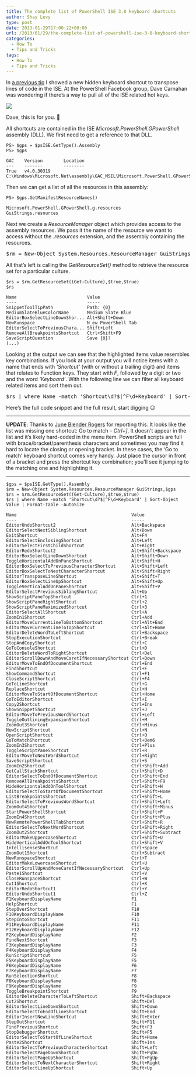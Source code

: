 ```yaml
---
title: The complete list of PowerShell ISE 3.0 keyboard shortcuts
author: Shay Levy
type: post
date: 2013-01-29T17:00:22+00:00
url: /2013/01/29/the-complete-list-of-powershell-ise-3-0-keyboard-shortcuts/
categories:
  - How To
  - Tips and Tricks
tags:
  - How To
  - Tips and Tricks
---
```

In [a previous tip][1] I showed a new hidden keyboard shortcut to transpose lines of code in the ISE. At the PowerShell Facebook group, Dave Carnahan was wondering if there&#8217;s a way to pull all of the ISE related hot keys.

![](/images/fb.png)

Dave, this is for you. 🙂

All shortcuts are contained in the ISE _Microsoft.PowerShell.GPowerShell_ assembly (DLL). We first need to get a reference to that DLL.

```
PS> $gps = $psISE.GetType().Assembly
PS> $gps

GAC    Version        Location
---    -------        --------
True   v4.0.30319     C:\Windows\Microsoft.Net\assembly\GAC_MSIL\Microsoft.PowerShell.GPowerShell\...
```

Then we can get a list of all the resources in this assembly:

```
PS> $gps.GetManifestResourceNames()

Microsoft.PowerShell.GPowerShell.g.resources
GuiStrings.resources
```

Next we create a _ResourceManager_ object which provides access to the assembly resources. We pass it the name of the resource we want to access without the _.resources_ extension, and the assembly containing the resources.

<pre class="brush: powershell; title: ; notranslate" title="">$rm = New-Object System.Resources.ResourceManager GuiStrings,$gps
</pre>

All that&#8217;s left is calling the _GetResourceSet()_ method to retrieve the resource set for a particular culture.

```
$rs = $rm.GetResourceSet((Get-Culture),$true,$true)
$rs

Name                           Value
----                           -----
SnippetToolTipPath             Path: {0}
MediumSlateBlueColorName       Medium Slate Blue
EditorBoxSelectLineDownShor... Alt+Shift+Down
NewRunspace                    N_ew PowerShell Tab
EditorSelectToPreviousChara... Shift+Left
RemoveAllBreakpointsShortcut   Ctrl+Shift+F9
SaveScriptQuestion             Save {0}?
(...)
```

Looking at the output we can see that the highlighted items value resembles key combinations. If you look at your output you will notice items with a name that ends with _&#8216;Shortcut&#8217;_ (with or without a trailing digit) and items that relates to Function keys. They start with _F_, followed by a digit or two and the word _&#8216;Keyboard&#8217;_. With the following line we can filter all keyboard related items and sort them out.

<pre class="brush: powershell; title: ; notranslate" title="">$rs | where Name -match 'Shortcut\d?$|^F\d+Keyboard' | Sort-Object Value
</pre>

Here&#8217;s the full code snippet and the full result, start digging 😉

* * *

**UPDATE**: Thanks to [June Blender Rogers][2] for reporting this. It looks like the list was missing one shortcut: Go to match &#8211; _Ctrl+]_. It doesn't appear in the list and it&#8217;s likely hard-coded in the menu item. PowerShell scripts are full with brace/bracket/parenthesis characters and sometimes you may find it hard to locate the closing or opening bracket. In these cases, the &#8216;Go to match&#8217; keyboard shortcut comes very handy. Just place the cursor in front of a bracket and press the shortcut key combination; you'll see it jumping to the matching one and highlighting it.

* * *

```
$gps = $psISE.GetType().Assembly
$rm = New-Object System.Resources.ResourceManager GuiStrings,$gps
$rs = $rm.GetResourceSet((Get-Culture),$true,$true)
$rs | where Name -match 'Shortcut\d?$|^F\d+Keyboard' | Sort-Object Value | Format-Table -AutoSize

Name                                            Value
----                                            -----
EditorUndoShortcut2                             Alt+Backspace
EditorSelectNextSiblingShortcut                 Alt+Down
ExitShortcut                                    Alt+F4
EditorSelectEnclosingShortcut                   Alt+Left
EditorSelectFirstChildShortcut                  Alt+Right
EditorRedoShortcut2                             Alt+Shift+Backspace
EditorBoxSelectLineDownShortcut                 Alt+Shift+Down
ToggleHorizontalAddOnPaneShortcut               Alt+Shift+H
EditorBoxSelectToPreviousCharacterShortcut      Alt+Shift+Left
EditorBoxSelectToNextCharacterShortcut          Alt+Shift+Right
EditorTransposeLineShortcut                     Alt+Shift+T
EditorBoxSelectLineUpShortcut                   Alt+Shift+Up
ToggleVerticalAddOnPaneShortcut                 Alt+Shift+V
EditorSelectPreviousSiblingShortcut             Alt+Up
ShowScriptPaneTopShortcut                       Ctrl+1
ShowScriptPaneRightShortcut                     Ctrl+2
ShowScriptPaneMaximizedShortcut                 Ctrl+3
EditorSelectAllShortcut                         Ctrl+A
ZoomIn1Shortcut                                 Ctrl+Add
EditorMoveCurrentLineToBottomShortcut           Ctrl+Alt+End
EditorMoveCurrentLineToTopShortcut              Ctrl+Alt+Home
EditorDeleteWordToLeftShortcut                  Ctrl+Backspace
StopExecutionShortcut                           Ctrl+Break
StopAndCopyShortcut                             Ctrl+C
GoToConsoleShortcut                             Ctrl+D
EditorDeleteWordToRightShortcut                 Ctrl+Del
EditorScrollDownAndMoveCaretIfNecessaryShortcut Ctrl+Down
EditorMoveToEndOfDocumentShortcut               Ctrl+End
FindShortcut                                    Ctrl+F
ShowCommandShortcut                             Ctrl+F1
CloseScriptShortcut                             Ctrl+F4
GoToLineShortcut                                Ctrl+G
ReplaceShortcut                                 Ctrl+H
EditorMoveToStartOfDocumentShortcut             Ctrl+Home
GoToEditorShortcut                              Ctrl+I
Copy2Shortcut                                   Ctrl+Ins
ShowSnippetShortcut                             Ctrl+J
EditorMoveToPreviousWordShortcut                Ctrl+Left
ToggleOutliningExpansionShortcut                Ctrl+M
ZoomOut3Shortcut                                Ctrl+Minus
NewScriptShortcut                               Ctrl+N
OpenScriptShortcut                              Ctrl+O
GoToMatchShortcut                               Ctrl+Oem6
ZoomIn3Shortcut                                 Ctrl+Plus
ToggleScriptPaneShortcut                        Ctrl+R
EditorMoveToNextWordShortcut                    Ctrl+Right
SaveScriptShortcut                              Ctrl+S
ZoomIn2Shortcut                                 Ctrl+Shift+Add
GetCallStackShortcut                            Ctrl+Shift+D
EditorSelectToEndOfDocumentShortcut             Ctrl+Shift+End
RemoveAllBreakpointsShortcut                    Ctrl+Shift+F9
HideHorizontalAddOnToolShortcut                 Ctrl+Shift+H
EditorSelectToStartOfDocumentShortcut           Ctrl+Shift+Home
ListBreakpointsShortcut                         Ctrl+Shift+L
EditorSelectToPreviousWordShortcut              Ctrl+Shift+Left
ZoomOut4Shortcut                                Ctrl+Shift+Minus
StartPowerShellShortcut                         Ctrl+Shift+P
ZoomIn4Shortcut                                 Ctrl+Shift+Plus
NewRemotePowerShellTabShortcut                  Ctrl+Shift+R
EditorSelectToNextWordShortcut                  Ctrl+Shift+Right
ZoomOut2Shortcut                                Ctrl+Shift+Subtract
EditorMakeUppercaseShortcut                     Ctrl+Shift+U
HideVerticalAddOnToolShortcut                   Ctrl+Shift+V
IntellisenseShortcut                            Ctrl+Space
ZoomOut1Shortcut                                Ctrl+Subtract
NewRunspaceShortcut                             Ctrl+T
EditorMakeLowercaseShortcut                     Ctrl+U
EditorScrollUpAndMoveCaretIfNecessaryShortcut   Ctrl+Up
Paste1Shortcut                                  Ctrl+V
CloseRunspaceShortcut                           Ctrl+W
Cut1Shortcut                                    Ctrl+X
EditorRedoShortcut1                             Ctrl+Y
EditorUndoShortcut1                             Ctrl+Z
F1KeyboardDisplayName                           F1
HelpShortcut                                    F1
StepOverShortcut                                F10
F10KeyboardDisplayName                          F10
StepIntoShortcut                                F11
F11KeyboardDisplayName                          F11
F12KeyboardDisplayName                          F12
F2KeyboardDisplayName                           F2
FindNextShortcut                                F3
F3KeyboardDisplayName                           F3
F4KeyboardDisplayName                           F4
RunScriptShortcut                               F5
F5KeyboardDisplayName                           F5
F6KeyboardDisplayName                           F6
F7KeyboardDisplayName                           F7
RunSelectionShortcut                            F8
F8KeyboardDisplayName                           F8
F9KeyboardDisplayName                           F9
ToggleBreakpointShortcut                        F9
EditorDeleteCharacterToLeftShortcut             Shift+Backspace
Cut2Shortcut                                    Shift+Del
EditorSelectLineDownShortcut                    Shift+Down
EditorSelectToEndOfLineShortcut                 Shift+End
EditorInsertNewLineShortcut                     Shift+Enter
StepOutShortcut                                 Shift+F11
FindPreviousShortcut                            Shift+F3
StopDebuggerShortcut                            Shift+F5
EditorSelectToStartOfLineShortcut               Shift+Home
Paste2Shortcut                                  Shift+Ins
EditorSelectToPreviousCharacterShortcut         Shift+Left
EditorSelectPageDownShortcut                    Shift+PgDn
EditorSelectPageUpShortcut                      Shift+PgUp
EditorSelectToNextCharacterShortcut             Shift+Right
EditorSelectLineUpShortcut                      Shift+Up
```

[1]: /2013/01/28/pstip-transposing-lines-in-powershell-ise/ "#PSTip Transposing lines in PowerShell ISE"
[2]: http://twitter.com/juneb_get_help